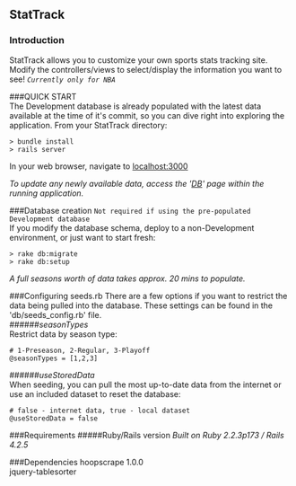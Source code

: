 ## StatTrack

### Introduction
StatTrack allows you to customize your own sports stats tracking site. Modify the controllers/views to select/display the information you want to see!  *`Currently only for NBA`*

###QUICK START  
The Development database is already populated with the latest data available at the time of it's commit, so you can dive right into exploring the application.  From your StatTrack directory:
```
> bundle install
> rails server
```

In your web browser, navigate to [localhost:3000](http://localhost:3000)

*To update any newly available data, access the '[DB](http://localhost:3000/maintain_db)' page within the running application.*

###Database creation
`Not required if using the pre-populated Development database`  
If you modify the database schema, deploy to a non-Development environment, or just want to start fresh:
```
> rake db:migrate
> rake db:setup
```
*A full seasons worth of data takes approx. 20 mins to populate.*

###Configuring seeds.rb
There are a few options if you want to restrict the data being pulled into the database. These settings can be found in the 'db/seeds_config.rb' file.    
######*seasonTypes*  
Restrict data by season type:  
```
# 1-Preseason, 2-Regular, 3-Playoff  
@seasonTypes = [1,2,3]
```

######*useStoredData*  
When seeding, you can pull the most up-to-date data from the internet or use an included dataset to reset the database:  
```
# false - internet data, true - local dataset  
@useStoredData = false
```

###Requirements
#####Ruby/Rails version
*Built on Ruby 2.2.3p173 / Rails 4.2.5*

###Dependencies
hoopscrape 1.0.0  
jquery-tablesorter
